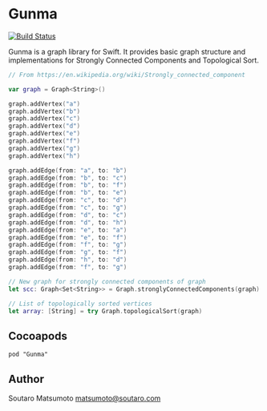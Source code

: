 # Gunma

[![Build Status](https://travis-ci.org/soutaro/Gunma.svg?branch=master)](https://travis-ci.org/soutaro/Gunma)

Gunma is a graph library for Swift. It provides basic graph structure and implementations for Strongly Connected Components and Topological Sort.

```swift
// From https://en.wikipedia.org/wiki/Strongly_connected_component

var graph = Graph<String>()

graph.addVertex("a")
graph.addVertex("b")
graph.addVertex("c")
graph.addVertex("d")
graph.addVertex("e")
graph.addVertex("f")
graph.addVertex("g")
graph.addVertex("h")

graph.addEdge(from: "a", to: "b")
graph.addEdge(from: "b", to: "c")
graph.addEdge(from: "b", to: "f")
graph.addEdge(from: "b", to: "e")
graph.addEdge(from: "c", to: "d")
graph.addEdge(from: "c", to: "g")
graph.addEdge(from: "d", to: "c")
graph.addEdge(from: "d", to: "h")
graph.addEdge(from: "e", to: "a")
graph.addEdge(from: "e", to: "f")
graph.addEdge(from: "f", to: "g")
graph.addEdge(from: "g", to: "f")
graph.addEdge(from: "h", to: "d")
graph.addEdge(from: "f", to: "g")

// New graph for strongly connected components of graph
let scc: Graph<Set<String>> = Graph.stronglyConnectedComponents(graph)

// List of topologically sorted vertices
let array: [String] = try Graph.topologicalSort(graph)
```

## Cocoapods


```
pod "Gunma"
```

## Author

Soutaro Matsumoto <matsumoto@soutaro.com>
